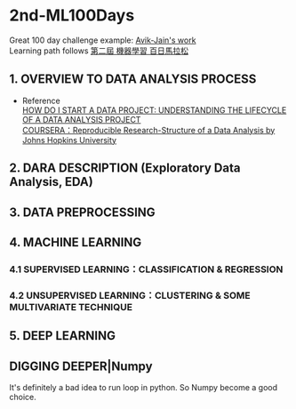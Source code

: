 # 2nd-ML100Days
Great 100 day challenge example: [Avik-Jain's work](https://github.com/Avik-Jain/100-Days-Of-ML-Code)  
Learning path follows [第二屆 機器學習 百日馬拉松](https://ai100-2.cupoy.com/)

## 1. OVERVIEW TO DATA ANALYSIS PROCESS
* Reference  
[HOW DO I START A DATA PROJECT: UNDERSTANDING THE LIFECYCLE OF A DATA ANALYSIS PROJECT](https://www.northeastern.edu/graduate/blog/data-analysis-project-lifecycle/)  
[COURSERA：Reproducible Research-Structure of a Data Analysis by Johns Hopkins University](https://www.coursera.org/lecture/reproducible-research/structure-of-a-data-analysis-part-1-zHHZf)  
## 2. DARA DESCRIPTION (Exploratory Data Analysis, EDA)
## 3. DATA PREPROCESSING 
## 4. MACHINE LEARNING
### 4.1 SUPERVISED LEARNING：CLASSIFICATION & REGRESSION
### 4.2 UNSUPERVISED LEARNING：CLUSTERING & SOME MULTIVARIATE TECHNIQUE
## 5. DEEP LEARNING

## DIGGING DEEPER|Numpy
It's definitely a bad idea to run loop in python. So Numpy become a good choice.




